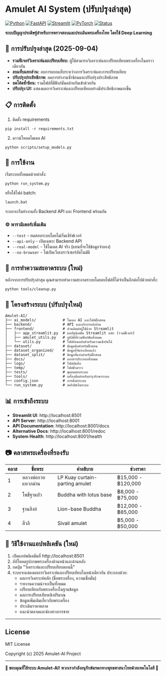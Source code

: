 # Amulet AI System (ปรับปรุงล่าสุด)

[![Python](https://img.shields.io/badge/Python-3.8+-blue.svg)](https://python.org)
[![FastAPI](https://img.shields.io/badge/FastAPI-0.95+-green.svg)](https://fastapi.tiangolo.com)
[![Streamlit](https://img.shields.io/badge/Streamlit-1.24+-red.svg)](https://streamlit.io)
[![PyTorch](https://img.shields.io/badge/PyTorch-2.0+-orange.svg)](https://pytorch.org)
[![Status](https://img.shields.io/badge/Status-Real%20AI%20Model-brightgreen.svg)](https://github.com)

**ระบบปัญญาประดิษฐ์สำหรับการตรวจสอบและประเมินพระเครื่องไทย โดยใช้ Deep Learning**

## 🔄 การปรับปรุงล่าสุด (2025-09-04)

- **รวมฟีเจอร์วิเคราะห์และเปรียบเทียบ:** ผู้ใช้สามารถวิเคราะห์และเปรียบเทียบพระเครื่องในคราวเดียวกัน
- **ลบแท็บแยกส่วน:** ลบการแยกแท็บระหว่างการวิเคราะห์และการเปรียบเทียบ
- **ปรับปรุงประสิทธิภาพ:** ลดการทำงานซ้ำซ้อนและปรับปรุงประสิทธิภาพ
- **ลดโค้ดซ้ำซ้อน:** รวมไฟล์ที่มีฟังก์ชันคล้ายกันเข้าด้วยกัน
- **ปรับปรุง UI:** แสดงผลการวิเคราะห์และเปรียบเทียบอย่างมีประสิทธิภาพมากขึ้น

## 📋 การติดตั้ง

1. ติดตั้ง requirements
```
pip install -r requirements.txt
```

2. ดาวน์โหลดโมเดล AI
```
python scripts/setup_models.py
```

## 🚀 การใช้งาน

เริ่มระบบทั้งหมดด้วยคำสั่ง:

```
python run_system.py
```

หรือใช้ไฟล์ batch:

```
launch.bat
```

ระบบจะเริ่มทำงานทั้ง Backend API และ Frontend พร้อมกัน

### ⚙️ พารามิเตอร์เพิ่มเติม

- `--test` - ทดสอบระบบโดยไม่เริ่มเซิร์ฟเวอร์
- `--api-only` - เปิดเฉพาะ Backend API
- `--real-model` - ใช้โมเดล AI จริง (แทนที่จะใช้ข้อมูลจำลอง)
- `--no-browser` - ไม่เปิดเว็บเบราว์เซอร์อัตโนมัติ

## 🔧 การทำความสะอาดระบบ (ใหม่)

หลังจากการปรับปรุงล่าสุด คุณสามารถทำความสะอาดระบบโดยลบไฟล์ที่ไม่จำเป็นอีกต่อไปด้วยคำสั่ง:

```
python tools/cleanup.py
```

## 📂 โครงสร้างระบบ (ปรับปรุงใหม่)

```
Amulet-AI/
├── ai_models/            # โมเดล AI และไฟล์ฝึกสอน
├── backend/              # API และบริการหลังบ้าน
├── frontend/             # ส่วนติดต่อผู้ใช้ด้วย Streamlit
│   ├── app_streamlit.py  # แอปพลิเคชัน Streamlit หลัก (รวมฟีเจอร์)
│   ├── amulet_utils.py   # ยูทิลิตี้ที่รวมฟังก์ชันทั้งหมด
│   └── utils.py          # ไฟล์ย้อนหลังสำหรับความเข้ากันได้
├── dataset/              # ข้อมูลดิบสำหรับฝึกสอน
├── dataset_organized/    # ข้อมูลที่จัดระเบียบแล้ว
├── dataset_split/        # ข้อมูลที่แบ่งสำหรับฝึกสอน
├── docs/                 # เอกสารประกอบทั้งหมด
├── logs/                 # ไฟล์บันทึก
├── temp/                 # ไฟล์ชั่วคราว
├── tests/                # ชุดทดสอบระบบ
├── tools/                # เครื่องมือสำหรับบำรุงรักษาระบบ
├── config.json           # การตั้งค่าระบบ
└── run_system.py         # สคริปต์เริ่มระบบ
```

## 📊 การเข้าถึงระบบ

- **Streamlit UI**: http://localhost:8501
- **API Server**: http://localhost:8001
- **API Documentation**: http://localhost:8001/docs
- **Alternative Docs**: http://localhost:8001/redoc
- **System Health**: http://localhost:8001/health

## 📷 คลาสพระเครื่องที่รองรับ

| คลาส | ชื่อพระ | คำอธิบาย | ช่วงราคา |
|-------|-----------|-------------|-------------|
| 1 | หลวงพ่อกวยแหวกม่าน | LP Kuay curtain-parting amulet | ฿15,000 - ฿120,000 |
| 2 | โพธิ์ฐานบัว | Buddha with lotus base | ฿8,000 - ฿75,000 |
| 3 | ฐานสิงห์ | Lion-base Buddha | ฿12,000 - ฿85,000 |
| 4 | สีวลี | Sivali amulet | ฿5,000 - ฿50,000 |

## 📝 วิธีใช้งานแอปพลิเคชัน (ใหม่)

1. เปิดแอปพลิเคชันที่ http://localhost:8501
2. อัปโหลดรูปภาพพระเครื่องด้านหน้าและด้านหลัง
3. กดปุ่ม "วิเคราะห์และเปรียบเทียบตอนนี้"
4. ระบบจะแสดงผลการวิเคราะห์และเปรียบเทียบในหน้าเดียวกัน ประกอบด้วย:
   - ผลการวิเคราะห์หลัก (ชื่อพระเครื่อง, ความเชื่อมั่น)
   - รายงานความน่าจะเป็นทั้งหมด
   - เปรียบเทียบกับพระเครื่องในฐานข้อมูล
   - ผลการเปรียบเทียบเชิงปริมาณ
   - ข้อมูลเพิ่มเติมเกี่ยวกับพระเครื่อง
   - ประเมินราคาตลาด
   - แนะนำตลาดและช่องทางการขาย

---

## License

MIT License

Copyright (c) 2025 Amulet-AI Project

---

**🌟 ขอบคุณที่ใช้ระบบ Amulet-AI! พวกเรากำลังอนุรักษ์มรดกทางพุทธศาสนาไทยด้วยเทคโนโลยี 🙏**
